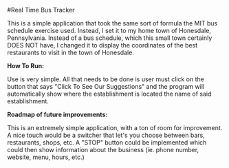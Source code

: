 #Real Time Bus Tracker

This is a simple application that took the same sort of formula the MIT bus schedule exercise used. Instead, I set it to my home town of Honesdale, Pennsylvania. 
Instead of a bus schedule, which this small town certainly DOES NOT have, I changed it to display the coordinates of the best restaurants to visit in the town of 
Honesdale.

**How To Run:**

Use is very simple. All that needs to be done is user must click on the button that says "Click To See Our Suggestions" and the program will automatically show where
the establishment is located the name of said establishment.

**Roadmap of future improvements:**

This is an extremely simple application, with a ton of room for improvement. A nice touch would be a switcher that let's you choose between bars, restaurants, shops, etc.
A "STOP" button could be implemented which could then show information about the business (ie. phone number, website, menu, hours, etc.)
